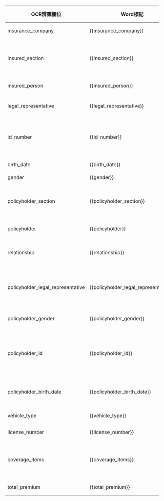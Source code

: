 | OCR辨識欄位 | Word標記 | 中文說明 |
|-------------------------------|-------------------------------|------------------------|
| insurance_company             | {{insurance_company}}         | 產險公司               |
| insured_section               | {{insured_section}}           | 被保險人區塊（物件）   |
| insured_person                | {{insured_person}}            | 被保險人               |
| legal_representative          | {{legal_representative}}      | 法人之代表人           |
| id_number                     | {{id_number}}                 | 身分證字號/統一編號    |
| birth_date                    | {{birth_date}}                | 出生日期               |
| gender                        | {{gender}}                    | 性別                   |
| policyholder_section          | {{policyholder_section}}       | 要保人區塊（物件）     |
| policyholder                  | {{policyholder}}              | 要保人                 |
| relationship                  | {{relationship}}              | 與被保險人關係         |
| policyholder_legal_representative | {{policyholder_legal_representative}} | 要保人之法人代表人 |
| policyholder_gender           | {{policyholder_gender}}       | 要保人性別             |
| policyholder_id               | {{policyholder_id}}           | 要保人身分證字號/統編  |
| policyholder_birth_date       | {{policyholder_birth_date}}   | 要保人出生日期         |
| vehicle_type                  | {{vehicle_type}}              | 車輛種類               |
| license_number                | {{license_number}}            | 車牌號碼               |
| coverage_items                | {{coverage_items}}            | 保險項目（可為多項）   |
| total_premium                 | {{total_premium}}             | 保費總額               | 